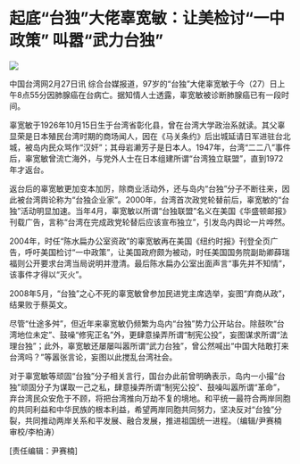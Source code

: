 # 起底“台独”大佬辜宽敏：让美检讨“一中政策” 叫嚣“武力台独”

![](https://inews.gtimg.com/newsapp_bt/0/15693953907/1000)

中国台湾网2月27日讯
综合台媒报道，97岁的“台独”大佬辜宽敏于今（27）日上午8点55分因肺腺癌在台病亡。据知情人士透露，辜宽敏被诊断肺腺癌已有一段时间。

辜宽敏于1926年10月15日生于台湾省彰化县，曾在台湾大学政治系就读。其父辜显荣是日本殖民台湾时期的商场闻人，因在《马关条约》后出城延请日军进驻台北城，被岛内民众骂作“汉奸”；其母岩濑芳子是日本人。1947年，台湾“二二八”事件后，辜宽敏曾流亡海外，与党外人士在日本组建所谓“台湾独立联盟”，直到1972年才返台。

返台后的辜宽敏更加变本加厉，除商业活动外，还与岛内“台独”分子不断往来，因此被台湾舆论称为“台独企业家”。2000年，台湾首次政党轮替前后，辜宽敏的“台独”活动明显加速。当年4月，辜宽敏以所谓“台独联盟”名义在美国《华盛顿邮报》刊载广告，言称“台湾在完成政党轮替后应该宣布独立”，引发岛内舆论一片哗然。

2004年，时任“陈水扁办公室资政”的辜宽敏再在美国《纽约时报》刊登全页广告，呼吁美国检讨“一中政策”，让美国政府颇为被动，时任美国国务院副助卿薛瑞福则公开要求台湾当局说明并澄清。最后陈水扁办公室出面声言“事先并不知情”，该事件才得以“灭火”。

2008年5月，“台独”之心不死的辜宽敏曾参加民进党主席选举，妄图“弃商从政”，结果败于蔡英文。

尽管“仕途多舛”，但近年来辜宽敏仍频繁为岛内“台独”势力公开站台。除鼓吹“台湾地位未定”、鼓噪“修宪正名”外，更肆意操弄所谓“制宪公投”，妄图谋求所谓“法理台独”；此外，辜宽敏还屡屡叫嚣所谓“武力台独”，曾公然喊出“中国大陆敢打来台湾吗？”等嚣张言论，妄图以此搅乱台湾社会。

对于辜宽敏等顽固“台独”分子相关言行，国台办此前曾明确表示，岛内一小撮“台独”顽固分子为谋取一己之私，肆意操弄所谓“制宪公投”、鼓噪叫嚣所谓“革命”，弃台湾民众安危于不顾，将把台湾推向万劫不复的境地。和平统一最符合两岸同胞的共同利益和中华民族的根本利益，希望两岸同胞共同努力，坚决反对“台独”分裂，共同推动两岸关系和平发展、融合发展，推进祖国统一进程。（编辑/尹赛楠
审校/李柏涛）

[责任编辑：尹赛楠]

